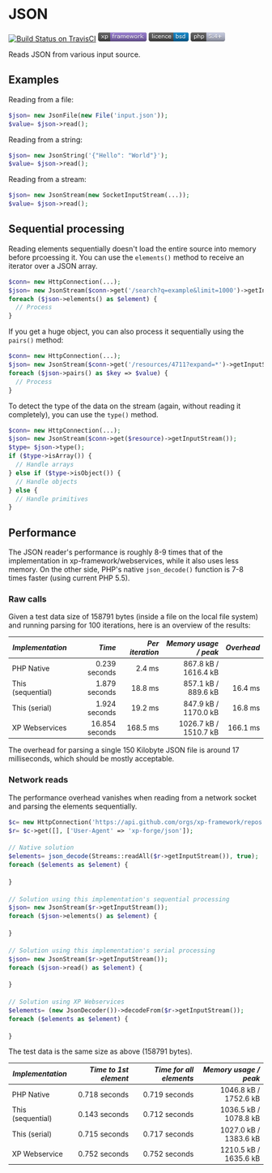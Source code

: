 JSON
====

[![Build Status on TravisCI](https://secure.travis-ci.org/xp-forge/json.svg)](http://travis-ci.org/xp-forge/json)
[![XP Framework Mdodule](https://raw.githubusercontent.com/xp-framework/web/master/static/xp-framework-badge.png)](https://github.com/xp-framework/core)
[![BSD Licence](https://raw.githubusercontent.com/xp-framework/web/master/static/licence-bsd.png)](https://github.com/xp-framework/core/blob/master/LICENCE.md)
[![Required PHP 5.4+](https://raw.githubusercontent.com/xp-framework/web/master/static/php-5_4plus.png)](http://php.net/)

Reads JSON from various input source.

Examples
--------
Reading from a file:

```php
$json= new JsonFile(new File('input.json'));
$value= $json->read();
```

Reading from a string:

```php
$json= new JsonString('{"Hello": "World"}');
$value= $json->read();
```

Reading from a stream:

```php
$json= new JsonStream(new SocketInputStream(...));
$value= $json->read();
```

Sequential processing
---------------------
Reading elements sequentially doesn't load the entire source into memory before prcoessing it. You can
use the `elements()` method to receive an iterator over a JSON array.

```php
$conn= new HttpConnection(...);
$json= new JsonStream($conn->get('/search?q=example&limit=1000')->getInputStream());
foreach ($json->elements() as $element) {
  // Process
}
```

If you get a huge object, you can also process it sequentially using the `pairs()` method:

```php
$conn= new HttpConnection(...);
$json= new JsonStream($conn->get('/resources/4711?expand=*')->getInputStream());
foreach ($json->pairs() as $key => $value) {
  // Process
}
```

To detect the type of the data on the stream (again, without reading it completely), you can use the `type()` method.

```php
$conn= new HttpConnection(...);
$json= new JsonStream($conn->get($resource)->getInputStream());
$type= $json->type();
if ($type->isArray()) {
  // Handle arrays
} else if ($type->isObject()) {
  // Handle objects
} else {
  // Handle primitives
}
```

Performance
-----------
The JSON reader's performance is roughly 8-9 times that of the implementation in xp-framework/webservices, while it also uses less memory. On the other side, PHP's native `json_decode()` function is 7-8 times faster (using current PHP 5.5).

### Raw calls
Given a test data size of 158791 bytes (inside a file on the local file system) and running parsing for 100 iterations, here is an overview of the results:

| *Implementation*  | *Time*          | *Per iteration* | *Memory usage / peak* | *Overhead* |
| ----------------- | --------------: | --------------: | --------------------: | ---------: |
| PHP Native        | 0.239 seconds   | 2.4 ms          | 867.8 kB / 1616.4 kB  |            |
| This (sequential) | 1.879 seconds   | 18.8 ms         | 857.1 kB / 889.6 kB   | 16.4 ms    |
| This (serial)     | 1.924 seconds   | 19.2 ms         | 847.9 kB / 1170.0 kB  | 16.8 ms    |
| XP Webservices    | 16.854 seconds  | 168.5 ms        | 1026.7 kB / 1510.7 kB | 166.1 ms   |

The overhead for parsing a single 150 Kilobyte JSON file is around 17 milliseconds, which should be mostly acceptable.

### Network reads
The performance overhead vanishes when reading from a network socket and parsing the elements sequentially.

```php
$c= new HttpConnection('https://api.github.com/orgs/xp-framework/repos');
$r= $c->get([], ['User-Agent' => 'xp-forge/json']);

// Native solution
$elements= json_decode(Streams::readAll($r->getInputStream()), true);
foreach ($elements as $element) {
  
}

// Solution using this implementation's sequential processing
$json= new JsonStream($r->getInputStream());
foreach ($json->elements() as $element) {
  
}

// Solution using this implementation's serial processing
$json= new JsonStream($r->getInputStream());
foreach ($json->read() as $element) {
  
}

// Solution using XP Webservices
$elements= (new JsonDecoder())->decodeFrom($r->getInputStream());
foreach ($elements as $element) {
  
}
```

The test data is the same size as above (158791 bytes).

| *Implementation*  | *Time to 1st element* | *Time for all elements* | *Memory usage / peak* |
| ----------------- | --------------------: | ----------------------: | --------------------: |
| PHP Native        | 0.718 seconds         | 0.719 seconds           | 1046.8 kB / 1752.6 kB |
| This (sequential) | 0.143 seconds         | 0.712 seconds           | 1036.5 kB / 1078.8 kB |
| This (serial)     | 0.715 seconds         | 0.717 seconds           | 1027.0 kB / 1383.6 kB |
| XP Webservice     | 0.752 seconds         | 0.752 seconds           | 1210.5 kB / 1635.6 kB |
